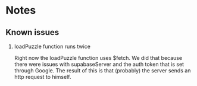 # Notes

## Known issues

1. loadPuzzle function runs twice

   Right now the loadPuzzle function uses $fetch. We did that because there were issues with supabaseServer and the auth token
   that is set through Google. The result of this is that (probably) the server sends an http request to himself.

